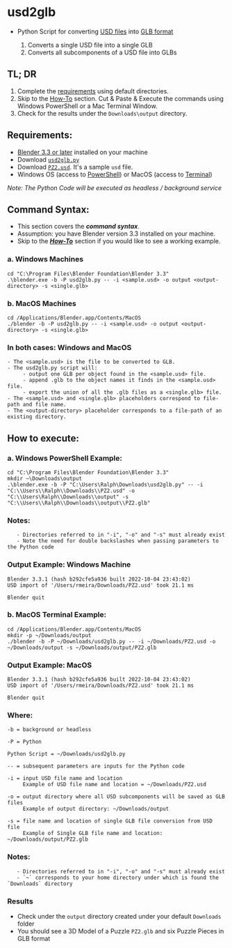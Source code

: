 # usd2glb
- Python Script for converting [USD files](https://graphics.pixar.com/usd/release/usdfaq.html) into [GLB format](https://en.wikipedia.org/wiki/GLB_(file_format))

   1. Converts a single USD file into a single GLB
   2. Converts all subcomponents of a USD file into GLBs

## TL; DR

   1. Complete the [requirements](#requirements) using default directories.  
   2. Skip to the [How-To](#how-to) section. Cut & Paste & Execute the commands using Windows PowerShell or a Mac Terminal Window.  
   3. Check for the results under the `Downloads\output` directory.  

## Requirements: <a name="requirements"></a>
   - [Blender 3.3 or later](https://www.blender.org/download/) installed on your machine
   - Download [`usd2glb.py`](https://drive.google.com/file/d/1KN-noZbOH_hVfCcQgaQo7IAW4CgXGKbs/view?usp=sharing)
   - Download [`PZ2.usd`](https://drive.google.com/file/d/1fJyewo1JMThtBwSZkCKmwBoyg-MuD1mp/view?usp=sharing). It's a sample `usd` file.
   - Windows OS (access to [PowerShell](https://learn.microsoft.com/en-us/powershell/scripting/learn/ps101/01-getting-started?view=powershell-7.2#where-do-i-find-powershell)) or MacOS (access to [Terminal](https://support.apple.com/guide/terminal/open-or-quit-terminal-apd5265185d-f365-44cb-8b09-71a064a42125/mac))
   
_Note: The Python Code will be executed as headless / background service_

## Command Syntax:

- This section covers the _**command syntax**_.  
- Assumption: you have Blender version 3.3 installed on your machine.  
- Skip to the [_**How-To**_](#how-to) section if you would like to see a working example.  

### a. Windows Machines

```
cd "C:\Program Files\Blender Foundation\Blender 3.3"
.\blender.exe -b -P usd2glb.py -- -i <sample.usd> -o output <output-directory> -s <single.glb>
```

### b. MacOS Machines

```
cd /Applications/Blender.app/Contents/MacOS
./blender -b -P usd2glb.py -- -i <sample.usd> -o output <output-directory> -s <single.glb>
```

### In both cases: Windows and MacOS
```
- The <sample.usd> is the file to be converted to GLB. 
- The usd2glb.py script will:
     - output one GLB per object found in the <sample.usd> file. 
     - append .glb to the object names it finds in the <sample.usd> file. 
     - export the union of all the .glb files as a <single.glb> file.
- The <sample.usd> and <single.glb> placeholders correspond to file-path and file name.
- The <output-directory> placeholder corresponds to a file-path of an existing directory.
```

## How to execute: <a name="how-to"></a>

### a. Windows PowerShell Example:

```
cd "C:\Program Files\Blender Foundation\Blender 3.3"
mkdir ~\Downloads\output
.\blender.exe -b -P "C:\Users\Ralph\Downloads\usd2glb.py" -- -i "C:\\Users\\Ralph\\Downloads\\PZ2.usd" -o "C:\\Users\Ralph\\Downloads\\output" -s "C:\\Users\\Ralph\\Downloads\\output\\PZ2.glb"
```

### Notes:
       - Directories referred to in "-i", "-o" and "-s" must already exist
       - Note the need for double backslashes when passing parameters to the Python code

### Output Example: Windows Machine

```
Blender 3.3.1 (hash b292cfe5a936 built 2022-10-04 23:43:02)
USD import of '/Users/rmeira/Downloads/PZ2.usd' took 21.1 ms

Blender quit       
```

### b. MacOS Terminal Example:

```
cd /Applications/Blender.app/Contents/MacOS
mkdir -p ~/Downloads/output
./blender -b -P ~/Downloads/usd2glb.py -- -i ~/Downloads/PZ2.usd -o ~/Downloads/output -s ~/Downloads/output/PZ2.glb
```

### Output Example: MacOS

```
Blender 3.3.1 (hash b292cfe5a936 built 2022-10-04 23:43:02)
USD import of '/Users/rmeira/Downloads/PZ2.usd' took 21.1 ms

Blender quit
```

### Where:
```
-b = background or headless

-P = Python

Python Script = ~/Downloads/usd2glb.py 

-- = subsequent parameters are inputs for the Python code

-i = input USD file name and location
     Example of USD file name and location = ~/Downloads/PZ2.usd

-o = output directory where all USD subcomponents will be saved as GLB files
     Example of output directory: ~/Downloads/output

-s = file name and location of single GLB file conversion from USD file
     Example of Single GLB file name and location: ~/Downloads/output/PZ2.glb
```

### Notes:
       - Directories referred to in "-i", "-o" and "-s" must already exist
       - `~` corresponds to your home directory under which is found the `Downloads` directory
       
### Results

- Check under the `output` directory created under your default `Downloads` folder
- You should see a 3D Model of a Puzzle `PZ2.glb` and six Puzzle Pieces in GLB format
